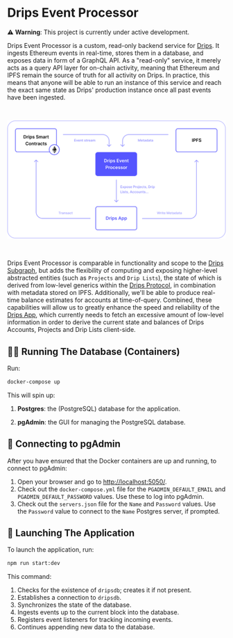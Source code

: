 # Drips Event Processor

:warning: **Warning**: This project is currently under active development.

Drips Event Processor is a custom, read-only backend service for [Drips](https://drips.network). It ingests Ethereum events in real-time, stores them in a database, and exposes data in form of a GraphQL API. As a "read-only" service, it merely acts as a query API layer for on-chain activity, meaning that Ethereum and IPFS remain the source of truth for all activity on Drips. In practice, this means that anyone will be able to run an instance of this service and reach the exact same state as Drips' production instance once all past events have been ingested.

<br />

![Overview Diagram of Drips architecture](https://github.com/drips-network/drips-events-processor/blob/a512672c503d6aeaa1d106a5271bb913456f503b/docs/assets/drips-event-processor-diagram.png?raw=true)

<br />

Drips Event Processor is comparable in functionality and scope to the [Drips Subgraph](https://github.com/drips-network/subgraph), but adds the flexibility of computing and exposing higher-level abstracted entities (such as `Projects` and `Drip Lists`), the state of which is derived from low-level generics within the [Drips Protocol](https://github.com/drips-network/contracts), in combination with metadata stored on IPFS. Additionally, we'll be able to produce real-time balance estimates for accounts at time-of-query. Combined, these capabilities will allow us to greatly enhance the speed and reliability of the [Drips App](https://github.com/drips-network/app), which currently needs to fetch an excessive amount of low-level information in order to derive the current state and balances of Drips Accounts, Projects and Drip Lists client-side.

## 🏃‍♂️ Running The Database (Containers)

Run:

```bash
docker-compose up
```

This will spin up:

1. **Postgres**: the (PostgreSQL) database for the application.

2. **pgAdmin**: the GUI for managing the PostgreSQL database.

## 🔌 Connecting to pgAdmin

After you have ensured that the Docker containers are up and running, to connect to pgAdmin:

1. Open your browser and go to <http://localhost:5050/>.
2. Check out the `docker-compose.yml` file for the `PGADMIN_DEFAULT_EMAIL` and `PGADMIN_DEFAULT_PASSWORD` values. Use these to log into pgAdmin.
3. Check out the `servers.json` file for the `Name` and `Password` values. Use the `Password` value to connect to the `Name` Postgres server, if prompted.

## 🚀 Launching The Application

To launch the application, run:

```bash
npm run start:dev
```

This command:

1. Checks for the existence of `dripsdb`; creates it if not present.
2. Establishes a connection to `dripsdb`.
3. Synchronizes the state of the database.
4. Ingests events up to the current block into the database.
5. Registers event listeners for tracking incoming events.
6. Continues appending new data to the database.
